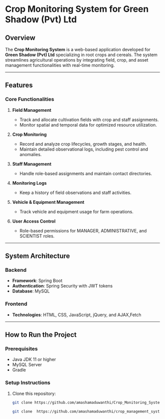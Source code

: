 # Crop Monitoring System for Green Shadow (Pvt) Ltd

## **Overview**
The **Crop Monitoring System** is a web-based application developed for **Green Shadow (Pvt) Ltd** specializing in root crops and cereals. The system streamlines agricultural operations by integrating field, crop, and asset management functionalities with real-time monitoring.

---

## **Features**
### **Core Functionalities**
1. **Field Management**
    - Track and allocate cultivation fields with crop and staff assignments.
    - Monitor spatial and temporal data for optimized resource utilization.

2. **Crop Monitoring**
    - Record and analyze crop lifecycles, growth stages, and health.
    - Maintain detailed observational logs, including pest control and anomalies.

3. **Staff Management**
    - Handle role-based assignments and maintain contact directories.

4. **Monitoring Logs**
    - Keep a history of field observations and staff activities.

5. **Vehicle & Equipment Management**
    - Track vehicle and equipment usage for farm operations.

6. **User Access Control**
    - Role-based permissions for MANAGER, ADMINISTRATIVE, and SCIENTIST roles.

---

## **System Architecture**

### **Backend**
- **Framework**: Spring Boot
- **Authentication**: Spring Security with JWT tokens
- **Database**: MySQL

### **Frontend**
- **Technologies**: HTML, CSS, JavaScript, jQuery, and AJAX,Fetch


---

## **How to Run the Project**

### **Prerequisites**
- Java JDK 11 or higher
- MySQL Server
- Gradle

### **Setup Instructions**
1. Clone this repository:
   ```bash
   git clone https://github.com/amashamaduwanthi/Crop_Monitoring_System.git

   git clone  https://github.com/amashamaduwanthi/crop_management_system_frontend.git
  
